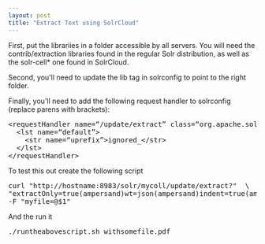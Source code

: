 ```yaml
---
layout: post
title: "Extract Text using SolrCloud"
---
```


First, put the librariies in a folder accessible by all servers.  You will need the contrib/extraction libraries found
in the regular Solr distribution, as well as the solr-cell* one found in SolrCloud.

Second, you'll need to update the lib tag in solrconfig to point to the right folder.

Finally, you'll need to add the following request handler to solrconfig (replace parens with brackets):

<pre class="prettyprint xml">
&lt;requestHandler name=“/update/extract” class=“org.apache.solr.handler.extraction.ExtractingRequestHandler”&gt;
  &lt;lst name=“default”&gt;
    &lt;str name=“uprefix”&gt;ignored_&lt;/str&gt;
  &lt;/lst&gt;
&lt;/requestHandler&gt;
</pre>

To test this out create the following script 
<pre class="prettyprint sh">
curl "http://hostname:8983/solr/mycoll/update/extract?"  \
"extractOnly=true(ampersand)wt=json(ampersand)indent=true(ampersand)extractFormat=text"  \
-F "myfile=@$1"
</pre>

And the run it
<pre class="prettyprint sh">
./runtheabovescript.sh withsomefile.pdf
</pre>

